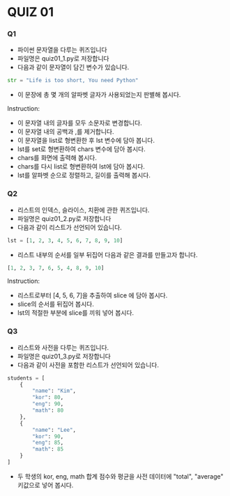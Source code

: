 # QUIZ 01

### Q1

* 파이썬 문자열을 다루는 퀴즈입니다
* 파일명은 quiz01_1.py로 저장합니다
* 다음과 같이 문자열이 담긴 변수가 있습니다.

```python
str = "Life is too short, You need Python"
```

* 이 문장에 총 몇 개의 알파벳 글자가 사용되었는지 판별해 봅시다.

Instruction:

* 이 문자열 내의 글자를 모두 소문자로 변경합니다.
* 이 문자열 내의 공백과 ,를 제거합니다.
* 이 문자열을 list로 형변환한 후 lst 변수에 담아 봅니다.
* lst를 set로 형변환하여 chars 변수에 담아 봅시다.
* chars를 화면에 출력해 봅시다.
* chars를 다시 list로 형변환하여 lst에 담아 봅시다.
* lst를 알파벳 순으로 정렬하고, 길이를 출력해 봅시다.


### Q2

* 리스트의 인덱스, 슬라이스, 치환에 관한 퀴즈입니다.
* 파일명은 quiz01_2.py로 저장합니다
* 다음과 같이 리스트가 선언되어 있습니다.

```python
lst = [1, 2, 3, 4, 5, 6, 7, 8, 9, 10]
```

* 리스트 내부의 순서를 일부 뒤집어 다음과 같은 결과를 만들고자 합니다.

```python
[1, 2, 3, 7, 6, 5, 4, 8, 9, 10]
```

Instruction:

* 리스트로부터 [4, 5, 6, 7]을 추출하여 slice 에 담아 봅시다.
* slice의 순서를 뒤집어 봅시다.
* lst의 적절한 부분에 slice를 끼워 넣어 봅시다.

### Q3

* 리스트와 사전을 다루는 퀴즈입니다.
* 파일명은 quiz01_3.py로 저장합니다
* 다음과 같이 사전을 포함한 리스트가 선언되어 있습니다.

```python
students = [
    {   
        "name": "Kim",
        "kor": 80,
        "eng": 90,
        "math": 80
    },
    {   
        "name": "Lee",
        "kor": 90,
        "eng": 85,
        "math": 85
    }
]
```

* 두 학생의 kor, eng, math 합계 점수와 평균을 사전 데이터에 "total", "average" 키값으로 넣어 봅시다.


